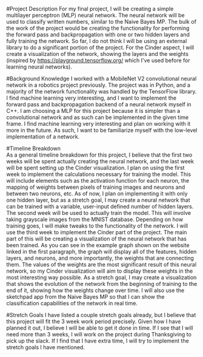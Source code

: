 
#Project Description
For my final project, I will be creating a simple multilayer perceptron (MLP) neural network. The neural network
will be used to classify written numbers, similar to the Naive Bayes MP. The bulk of the work of the project would be creating
 the functionality for performing the forward pass and backpropagation with one or two hidden layers and fully training the 
 network. So far, I do not think I will be using an external library to do a significant portion of the project. 
 For the Cinder aspect, I will create a visualization of the network, showing the layers and the weights 
 (inspired by https://playground.tensorflow.org/ which I've used before for learning neural networks). 
 
#Background Knowledge
I worked with a MobileNet V2 convolutional neural network in a robotics project previously. The project was in Python, and a
majority of the network functionality was handled by the TensorFlow library. I find machine learning very interesting, and
I want to implement the forward pass and backpropagation backend of a neural network myself in C++. I am choosing a MLP for this project because it is
simpler than a convolutional network and as such can be implemented in the given time frame. I find machine learning very
interesting and plan on working with it more in the future. As such, I want to be familiarize myself with the low-level
implementation of a network.

#Timeline Breakdown  
As a general timeline breakdown for this project, I believe that the first two weeks will be spent actually creating the neural network, and
the last week will be spent setting up the Cinder visualization. I plan on using the first week to implement the calculations
necessary for training the model. This will include elements such as the activation function for each neuron, the mapping of weights between pixels of training images and neurons and between two neurons,
etc. As of now, I plan on implementing it with only one hidden layer, but as a stretch goal, I may create a neural
network that can be trained with a variable, user-input defined number of hidden layers. The second week will be used to
actually train the model. This will involve taking grayscale images from the MNIST database. Depending on how training goes,
I will make tweaks to the functionality of the network. I will use the third week to implement the Cinder part of the project.
The main part of this will be creating a visualization of the neural network that has been trained. As you can see in the
example graph shown on the website linked in the first paragraph, the graph will display all of the features, hidden layers,
and neurons, and more importantly, the weights that are connecting them. The values of the weights are the most significant
result of this neural network, so my Cinder visualization will aim to display these weights in the most interesting way possible.
As a stretch goal, I may create a visualization that shows the evolution of the network from the beginning of training
to the end of it, showing how the weights change over time. I will also use the sketchpad app from the Naive Bayes MP
so that I can show the classification capabilities of the network in real time.

#Stretch Goals
I have listed a couple stretch goals already, but I believe that this project will fit the 3 week work period precisely.
Given how I have planned it out, I believe I will be able to get it done in time. If I see that I will need more than 3
weeks, I will work on the project during Thanksgiving to pick up the slack. If I find that I have extra time, I will try
to implement the stretch goals I have mentioned.